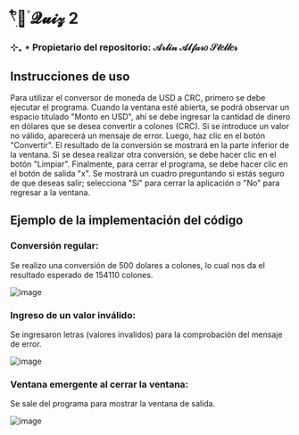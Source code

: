 # 𓍢ִ໋🌷͙֒ 𝓠𝓾𝓲𝔃 2

### ⊹₊ ⋆ Propietario del repositorio: 𝒜𝓇𝓁𝒾𝓃 𝒜𝓁𝒻𝒶𝓇𝑜 𝒮𝓉𝑒𝓁𝓁𝑒𝓇

## Instrucciones de uso
Para utilizar el conversor de moneda de USD a CRC, primero se debe ejecutar el programa. Cuando la ventana esté abierta, se podrá observar un espacio titulado "Monto en USD", ahí se debe ingresar la cantidad de dinero en dólares que se desea convertir a colones (CRC). Si se introduce un valor no válido, aparecerá un mensaje de error. Luego, haz clic en el botón "Convertir". El resultado de la conversión se mostrará en la parte inferior de la ventana.
Si se desea realizar otra conversión, se debe hacer clic en el botón "Limpiar".
Finalmente, para cerrar el programa, se debe hacer clic en el botón de salida "x". Se mostrará un cuadro preguntando si estás seguro de que deseas salir; selecciona "Sí" para cerrar la aplicación o "No" para regresar a la ventana.

## Ejemplo de la implementación del código

### Conversión regular: 
Se realizo una conversión de 500 dolares a colones, lo cual nos da el resultado esperado de 154110 colones.

![image](https://github.com/user-attachments/assets/743f0fa9-0411-482b-84cf-e6377625b938)

### Ingreso de un valor inválido:
Se ingresaron letras (valores invalidos) para la comprobación del mensaje de error.

![image](https://github.com/user-attachments/assets/6e64d91b-d17b-46ec-aca4-7756af2496a5)

### Ventana emergente al cerrar la ventana:
Se sale del programa para mostrar la ventana de salida.

![image](https://github.com/user-attachments/assets/3e435a70-1cde-430f-85f3-8508378f74b8)
